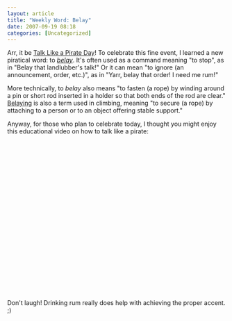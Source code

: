 ```yaml
---
layout: article
title: "Weekly Word: Belay"
date: 2007-09-19 08:18
categories: [Uncategorized]
---
```

Arr, it be <a href="http://www.talklikeapirate.com/">Talk Like a Pirate Day</a>! To celebrate this fine event, I learned a new piratical word: to <em><a href="http://dictionary.reference.com/browse/belay">belay</a></em>. It's often used as a command meaning "to stop", as in "Belay that landlubber's talk!" Or it can mean "to ignore (an announcement, order, etc.)", as in "Yarr, belay that order! I need me rum!"

More technically, to <em>belay</em> also means "to fasten (a rope) by winding around a pin or short rod inserted in a holder so that both ends of the rod are clear." <a href="http://en.wikipedia.org/wiki/Belaying">Belaying</a> is also a term used in climbing, meaning "to secure (a rope) by attaching to a person or to an object offering stable support."

Anyway, for those who plan to celebrate today, I thought you might enjoy this educational video on how to talk like a pirate:

<div class="figure"><object width="425" height="350"><param name="movie" value="http://www.youtube.com/v/2tL1jbs0ppQ"></param><param name="wmode" value="transparent"></param><embed src="http://www.youtube.com/v/2tL1jbs0ppQ" type="application/x-shockwave-flash" wmode="transparent" width="425" height="350"></embed></object></div>

Don't laugh! Drinking rum really does help with achieving the proper accent. ;)
